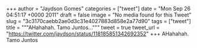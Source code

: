 
+++
author = "Jaydson Gomes"
categories = ["tweet"]
date = "Mon Sep 26 04:51:17 +0000 2011"
draft = false
image = "No media found for this Tweet"
slug = "3c3170caebb2ae0d3c31e4027883d858e2a77d90"
tags = ["tweet"]
title = """AHahahah. Tamo Juntos..."""
tweet = true
tweet_url = "https://twitter.com/jaydson/status/118185851342692352"
+++
AHahahah. Tamo Juntos
